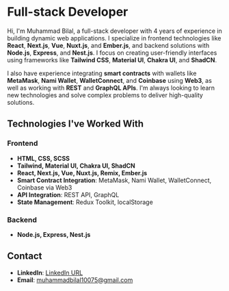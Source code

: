 # **Full-stack Developer**

Hi, I'm Muhammad Bilal, a full-stack developer with 4 years of experience in building dynamic web applications. I specialize in frontend technologies like **React**, **Next.js**, **Vue**, **Nuxt.js**, and **Ember.js**, and backend solutions with **Node.js**, **Express**, and **Nest.js**. I focus on creating user-friendly interfaces using frameworks like **Tailwind CSS**, **Material UI**, **Chakra UI**, and **ShadCN**.

I also have experience integrating **smart contracts** with wallets like **MetaMask**, **Nami Wallet**, **WalletConnect**, and **Coinbase** using **Web3**, as well as working with **REST** and **GraphQL APIs**. I'm always looking to learn new technologies and solve complex problems to deliver high-quality solutions.

## **Technologies I've Worked With**

### **Frontend**
- **HTML, CSS, SCSS**
- **Tailwind, Material UI, Chakra UI, ShadCN**
- **React, Next.js, Vue, Nuxt.js, Remix, Ember.js**
- **Smart Contract Integration**: MetaMask, Nami Wallet, WalletConnect, Coinbase via Web3
- **API Integration**: REST API, GraphQL
- **State Management**: Redux Toolkit, localStorage

### **Backend**
- **Node.js, Express, Nest.js**

## **Contact**
- **LinkedIn**: [LinkedIn URL](https://www.linkedin.com/in/muhammad-bilal-31a2b215b/)
- **Email**: muhammadbilal10075@gmail.com
